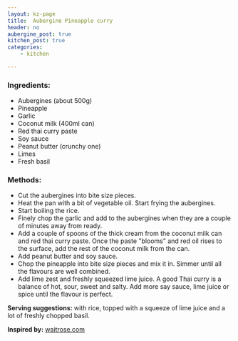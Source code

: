 ```yaml
---
layout: kz-page
title:  Aubergine Pineapple curry
header: no
aubergine_post: true
kitchen_post: true
categories:
    - kitchen

---
```


### Ingredients:

* Aubergines (about 500g)
* Pineapple
* Garlic
* Coconut milk (400ml can)
* Red thai curry paste
* Soy sauce
* Peanut butter (crunchy one)
* Limes
* Fresh basil


### Methods:

* Cut the aubergines into bite size pieces.
* Heat the pan with a bit of vegetable oil. Start frying the aubergines.
* Start boiling the rice.
* Finely chop the garlic and add to the aubergines when they are a couple of minutes away from ready.
* Add a couple of spoons of the thick cream from the coconut milk can and red thai curry paste. Once the paste "blooms" and red oil rises to the surface, add the rest of the coconut milk from the can.
* Add peanut butter and soy sauce.
* Chop the pineapple into bite size pieces and mix it in. Simmer until all the flavours are well combined.
* Add lime zest and freshly squeezed lime juice. A good Thai curry is a balance of hot, sour, sweet and salty. Add more say sauce, lime juice or spice until the flavour is perfect.

**Serving suggestions:** with rice, topped with a squeeze of lime juice and a lot of freshly chopped basil.

**Inspired by:** [waitrose.com][1]

[1]: https://www.waitrose.com/home/recipes/recipe_directory/p/pineapple-aubergineredcurry.html





